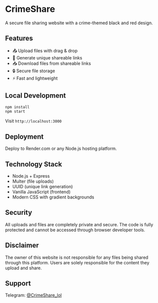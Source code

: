 # CrimeShare

A secure file sharing website with a crime-themed black and red design.

## Features

- 📤 Upload files with drag & drop
- 🔗 Generate unique shareable links
- 📥 Download files from shareable links
- 🔒 Secure file storage
- ⚡ Fast and lightweight

## Local Development

```bash
npm install
npm start
```

Visit `http://localhost:3000`

## Deployment

Deploy to Render.com or any Node.js hosting platform.

## Technology Stack

- Node.js + Express
- Multer (file uploads)
- UUID (unique link generation)
- Vanilla JavaScript (frontend)
- Modern CSS with gradient backgrounds

## Security

All uploads and files are completely private and secure. The code is fully protected and cannot be accessed through browser developer tools.

## Disclaimer

The owner of this website is not responsible for any files being shared through this platform. Users are solely responsible for the content they upload and share.

## Support

Telegram: [@CrimeShare_lol](https://t.me/CrimeShare_lol)

